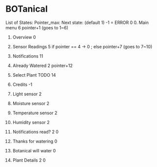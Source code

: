 # BOTanical

List of States:			Pointer_max:	Next state:
				(default 1)
-1 = ERROR					0
0.	Main menu		6		pointer+1 (goes to 1~6)

1.	Overview				0
2.	Sensor Readings		5		if pointer == 4 -> 0 ; else pointer+7 (goes to 7~10)
3.	Notifications				11
4.	Already Watered		2		pointer+12
5.	Select Plant		TODO		14
6.	Credits					-1

7.	Light sensor				2
8.	Moisture sensor				2
9.	Temperature sensor			2
10.	Humidity sensor				2

11.	Notifications read?	2		0

12.	Thanks for watering			0
13.	Botanical will water			0

14.	Plant Details		2		0
